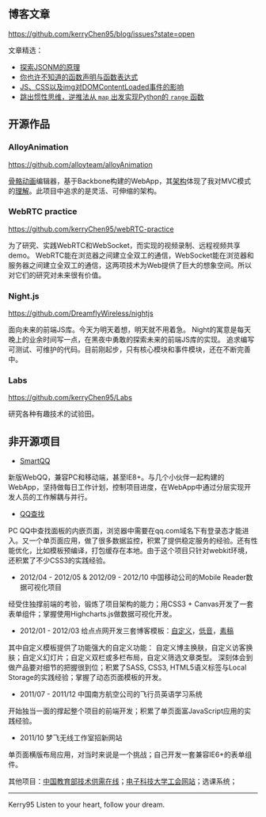 ## 博客文章

https://github.com/kerryChen95/blog/issues?state=open

文章精选：
- [探索JSONM的原理](https://github.com/kerryChen95/blog/issues/6)
- [你也许不知道的函数声明与函数表达式](https://github.com/kerryChen95/blog/issues/5)
- [JS、CSS以及img对DOMContentLoaded事件的影响](https://github.com/kerryChen95/blog/issues/8)
- [跳出惯性思维，逆推法从 `map` 出发实现Python的 `range` 函数](https://github.com/kerryChen95/blog/issues/4)

## 开源作品

### AlloyAnimation

https://github.com/alloyteam/alloyAnimation

[骨骼动画](http://www.alloyteam.com/2012/08/animations-in-canvas/)编辑器，基于Backbone构建的WebApp，其[架构](https://raw.githubusercontent.com/AlloyTeam/AlloyAnimation/master/doc/MVC-workflow.jpg)体现了我对MVC模式的[理解](http://www.zhihu.com/question/20135390/answer/19493464)。此项目中追求的是灵活、可伸缩的架构。

### WebRTC practice

https://github.com/kerryChen95/webRTC-practice

为了研究、实践WebRTC和WebSocket，而实现的视频录制、远程视频共享demo。 
WebRTC能在浏览器之间建立全双工的通信，WebSocket能在浏览器和服务器之间建立全双工的通信，这两项技术为Web提供了巨大的想象空间。所以对它们的研究对未来很有价值。

### Night.js

https://github.com/DreamflyWireless/nightjs

面向未来的前端JS库。今天为明天着想，明天就不用着急。 
Night的寓意是每天晚上的业余时间写一点，在黑夜中勇敢的探索未来的前端JS库的实现。 
追求编写可测试、可维护的代码。目前刚起步，只有核心模块和事件模块，还在不断完善中。

### Labs

https://github.com/kerryChen95/Labs

研究各种有趣技术的试验田。

## 非开源项目

- [SmartQQ](http://w.qq.com/)

新版WebQQ，兼容PC和移动端，甚至IE8+。与几个小伙伴一起构建的WebApp，坚持做每日工作计划，控制项目进度，在WebApp中通过分层实现开发人员的工作解耦与并行。

- [QQ查找](http://find.qq.com/)

PC QQ中查找面板的内嵌页面，浏览器中需要在qq.com域名下有登录态才能进入。又一个单页面应用，做了很多数据监控，积累了提供稳定服务的经验。还有性能优化，比如模板预编译，打包缓存在本地。由于这个项目只针对webkit环境，还积累了不少CSS3的实践经验。

- 2012/04 - 2012/05 & 2012/09 - 2012/10 中国移动公司的Mobile Reader数据可视化项目

经受住独撑前端的考验，锻炼了项目架构的能力；用CSS3 + Canvas开发了一套表单组件；掌握使用Highcharts.js做数据可视化开发。

- 2012/01 - 2012/03 给点点网开发三套博客模板：[自定义](http://www.diandian.com/themes/111/show)，[低音](http://www.diandian.com/themes/71/show)，[素稿](http://www.diandian.com/themes/84/show)

其中自定义模板提供了功能强大的自定义功能： 自定义博主换肤，自定义访客换肤；自定义幻灯片；自定义双栏或多栏布局，自定义筛选文章类型。 
深刻体会到做产品要对细节的把握很到位；积累了SASS, CSS3, HTML5语义标签与Local Storage的实践经验；掌握了动态页面模板的开发。

- 2011/07 - 2011/12 中国南方航空公司的飞行员英语学习系统

开始独当一面的撑起整个项目的前端开发；积累了单页面富JavaScript应用的实践经验。

- 2011/10 梦飞无线工作室招新网站

单页面横版布局应用，对当时来说是一个挑战；自己开发一套兼容IE6+的表单组件。

其他项目：[中国教育部技术供需在线](http://www.tol.edu.cn/)；[电子科技大学工会网站](http://www.gh.uestc.edu.cn/)；选课系统；

---

Kerry95
Listen to your heart, follow your dream.
